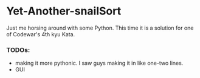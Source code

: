# Yet-Another-snailSort
Just me horsing around with some Python. This time it is a solution for one of Codewar's 4th kyu Kata. 

### TODOs:
  - making it more pythonic. I saw guys making it in like one-two lines.
  - GUI
